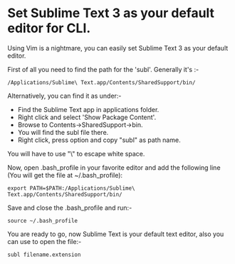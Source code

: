 # Set Sublime Text 3 as your default editor for CLI.

Using Vim is a nightmare, you can easily set Sublime Text 3 as your default editor.

First of all you need to find the path for the 'subl'. Generally it's :-

`
/Applications/Sublime\ Text.app/Contents/SharedSupport/bin/
`

Alternatively, you can find it as under:-
* Find the Sublime Text app in applications folder.
* Right click and select 'Show Package Content'.
* Browse to Contents->SharedSupport->bin.
* You will find the subl file there.
* Right click, press option and copy "subl" as path name.

You will have to use "\\" to escape white space.

Now, open .bash_profile in your favorite editor and add the following line (You will get the file at ~/.bash_profile):

`
export PATH=$PATH:/Applications/Sublime\ Text.app/Contents/SharedSupport/bin/
`

Save and close the .bash_profile and run:- 

`
source ~/.bash_profile
`

You are ready to go, now Sublime Text is your default text editor, also you can use to open the file:-

`
subl filename.extension
`

